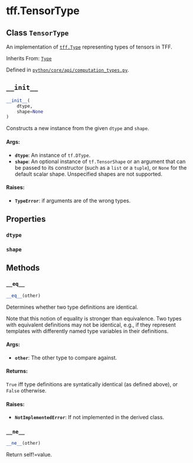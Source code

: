 <div itemscope itemtype="http://developers.google.com/ReferenceObject">
<meta itemprop="name" content="tff.TensorType" />
<meta itemprop="path" content="Stable" />
<meta itemprop="property" content="dtype"/>
<meta itemprop="property" content="shape"/>
<meta itemprop="property" content="__eq__"/>
<meta itemprop="property" content="__init__"/>
<meta itemprop="property" content="__ne__"/>
</div>

# tff.TensorType

## Class `TensorType`

An implementation of <a href="../tff/Type.md"><code>tff.Type</code></a>
representing types of tensors in TFF.

Inherits From: [`Type`](../tff/Type.md)

Defined in
[`python/core/api/computation_types.py`](http://github.com/tensorflow/federated/tree/master/tensorflow_federated/python/core/api/computation_types.py).

<!-- Placeholder for "Used in" -->

<h2 id="__init__"><code>__init__</code></h2>

```python
__init__(
    dtype,
    shape=None
)
```

Constructs a new instance from the given `dtype` and `shape`.

#### Args:

*   <b>`dtype`</b>: An instance of `tf.DType`.
*   <b>`shape`</b>: An optional instance of `tf.TensorShape` or an argument that
    can be passed to its constructor (such as a `list` or a `tuple`), or `None`
    for the default scalar shape. Unspecified shapes are not supported.

#### Raises:

*   <b>`TypeError`</b>: if arguments are of the wrong types.

## Properties

<h3 id="dtype"><code>dtype</code></h3>

<h3 id="shape"><code>shape</code></h3>

## Methods

<h3 id="__eq__"><code>__eq__</code></h3>

```python
__eq__(other)
```

Determines whether two type definitions are identical.

Note that this notion of equality is stronger than equivalence. Two types with
equivalent definitions may not be identical, e.g., if they represent templates
with differently named type variables in their definitions.

#### Args:

*   <b>`other`</b>: The other type to compare against.

#### Returns:

`True` iff type definitions are syntatically identical (as defined above), or
`False` otherwise.

#### Raises:

*   <b>`NotImplementedError`</b>: If not implemented in the derived class.

<h3 id="__ne__"><code>__ne__</code></h3>

```python
__ne__(other)
```

Return self!=value.
